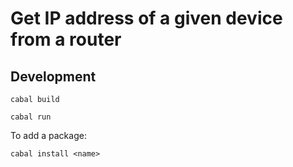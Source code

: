 # Get IP address of a given device from a router

## Development
```shell
cabal build
```
```shell
cabal run
```

To add a package:
```shell
cabal install <name>
```